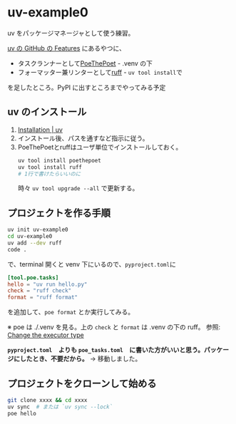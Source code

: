 # uv-example0

uv をパッケージマネージャとして使う練習。

[uv の GitHub の Features](https://github.com/astral-sh/uv?tab=readme-ov-file#features)
にあるやつに、

- タスクランナーとして[PoeThePoet](https://pypi.org/project/poethepoet/) - .venv の下
- フォーマッター兼リンターとして[ruff](https://pypi.org/project/ruff/) - `uv tool install`で

を足したところ。PyPI に出すところまでやってみる予定

## uv のインストール

1. [Installation | uv](https://docs.astral.sh/uv/getting-started/installation/#__tabbed_1_2)
2. インストール後、パスを通すなど指示に従う。
3. PoeThePoetとruffはユーザ単位でインストールしておく。
	```sh
	uv tool install poethepoet
	uv tool install ruff
	# 1行で書けたらいいのに
	```
	時々 `uv tool upgrade --all` で更新する。

## プロジェクトを作る手順

```sh
uv init uv-example0
cd uv-example0
uv add --dev ruff
code .
```

で、terminal 開くと venv 下にいるので、`pyproject.toml`に

```toml
[tool.poe.tasks]
hello = "uv run hello.py"
check = "ruff check"
format = "ruff format"
```

を追加して、`poe format` とか実行してみる。

※ poe は ./.venv を見る。上の `check` と `format` は .venv の下の ruff。
参照: [Change the executor type](https://poethepoet.natn.io/global_options.html#change-the-executor-type)

**`pyproject.toml`　よりも `poe_tasks.toml`　に書いた方がいいと思う。パッケージにしたとき、不要だから。**
→ 移動しました。



## プロジェクトをクローンして始める

```sh
git clone xxxx && cd xxxx
uv sync  # または `uv sync --lock`
poe hello
```
